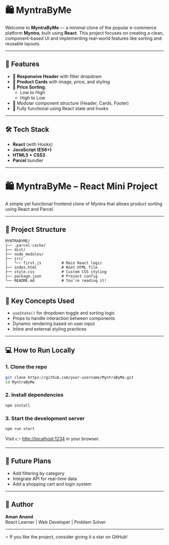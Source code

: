 # 🛍️ MyntraByMe

Welcome to **MyntraByMe** — a minimal clone of the popular e-commerce platform **Myntra**, built using **React**. This project focuses on creating a clean, component-based UI and implementing real-world features like sorting and reusable layouts.

---

## 🚀 Features

- 🔹 **Responsive Header** with filter dropdown  
- 🔹 **Product Cards** with image, price, and styling  
- 🔹 **Price Sorting**:  
  - Low to High  
  - High to Low  
- 🔹 Modular component structure (Header, Cards, Footer)
- 🔹 Fully functional using React state and hooks

---

## 🛠️ Tech Stack

- **React** (with Hooks)
- **JavaScript (ES6+)**
- **HTML5 + CSS3**
- **Parcel** bundler

---

# 🛍️ MyntraByMe – React Mini Project

A simple yet functional frontend clone of Myntra that allows product sorting using React and Parcel.

---

## 📂 Project Structure

```
MYNTRABYME/
├── .parcel-cache/
├── dist/
├── node_modules/
├── src/
│   └── first.js         # Main React logic
├── index.html           # Root HTML file
├── style.css            # Custom CSS styling
├── package.json         # Project config
└── README.md            # You're reading it!
```

---

## 🧠 Key Concepts Used

- `useState()` for dropdown toggle and sorting logic  
- Props to handle interaction between components  
- Dynamic rendering based on user input  
- Inline and external styling practices  

---

## 💻 How to Run Locally

### 1. Clone the repo

```bash
git clone https://github.com/your-username/MyntraByMe.git
cd MyntraByMe
```

### 2. Install dependencies

```bash
npm install
```

### 3. Start the development server

```bash
npm run start
```

Visit 👉 [http://localhost:1234](http://localhost:1234) in your browser.

---

## 🧾 Future Plans

- Add filtering by category  
- Integrate API for real-time data  
- Add a shopping cart and login system  

---

## 🙌 Author

**Aman Anand**  
React Learner | Web Developer | Problem Solver

---

⭐ If you like the project, consider giving it a star on GitHub!
